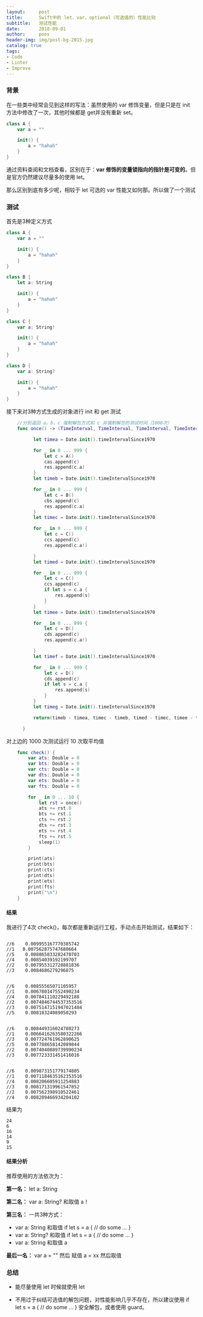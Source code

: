 ```yaml
---
layout:     post
title:      Swift中的 let，var，optional（可选值的）性能比较
subtitle:   测试性能
date:       2018-09-01
author:     poos
header-img: img/post-bg-2015.jpg
catalog: true
tags:
- Code
- Linter
- Improve
---
```



### 背景

在一些类中经常会见到这样的写法：虽然使用的 var 修饰变量，但是只是在 init 方法中修改了一次，其他时候都是 get并没有重新 set。

```swift
class A {
    var a = ""

    init() {
        a = "hahah"
    }
}
```

通过资料查阅和文档查看，区别在于：**var 修饰的变量锁指向的指针是可变的**。但是官方仍然建议尽量多的使用 let。

那么区别到底有多少呢，相较于 let 可选的 var 性能又如何那。所以做了一个测试

### 测试

首先是3种定义方式

```swift
class A {
    var a = ""

    init() {
        a = "hahah"
    }
}

class B {
    let a: String

    init() {
        a = "hahah"
    }
}

class C {
    var a: String!

    init() {
        a = "hahah"
    }
}

class D {
    var a: String?

    init() {
        a = "hahah"
    }
}

```

接下来对3种方式生成的对象进行 init 和 get 测试

```swift
    //分别返回 a，b，c 强制解包方式和 c 非强制解包的测试时间（1000次）
    func once() -> (TimeInterval, TimeInterval, TimeInterval, TimeInterval, TimeInterval, TimeInterval) {

          let timea = Date.init().timeIntervalSince1970

          for _ in 0 ... 999 {
              let c = A()
              cas.append(c)
              res.append(c.a)
          }
          let timeb = Date.init().timeIntervalSince1970

          for _ in 0 ... 999 {
              let c = B()
              cbs.append(c)
              res.append(c.a)
          }
          let timec = Date.init().timeIntervalSince1970

          for _ in 0 ... 999 {
              let c = C()
              ccs.append(c)
              res.append(c.a!)

          }
          let timed = Date.init().timeIntervalSince1970

          for _ in 0 ... 999 {
              let c = C()
              ccs.append(c)
              if let s = c.a {
                  res.append(s)
              }
          }
          let timee = Date.init().timeIntervalSince1970

          for _ in 0 ... 999 {
              let c = D()
              cds.append(c)
              res.append(c.a!)

          }
          let timef = Date.init().timeIntervalSince1970

          for _ in 0 ... 999 {
              let c = D()
              cds.append(c)
              if let s = c.a {
                  res.append(s)
              }
          }
          let timeg = Date.init().timeIntervalSince1970

          return(timeb - timea, timec - timeb, timed - timec, timee - timed, timef - timee, timeg - timef)

      }
```

对上边的 1000 次测试运行 10 次取平均值

```swift
    func check() {
        var ats: Double = 0
        var bts: Double = 0
        var cts: Double = 0
        var dts: Double = 0
        var ets: Double = 0
        var fts: Double = 0

        for _ in 0 ... 10 {
            let rst = once()
            ats += rst.0
            bts += rst.1
            cts += rst.2
            dts += rst.3
            ets += rst.4
            fts += rst.5
            sleep(1)
        }

        print(ats)
        print(bts)
        print(cts)
        print(dts)
        print(ets)
        print(fts)
        print("\n")
    }
```

#### 结果

我进行了4次 check()，每次都是重新运行工程，手动点击开始测试，结果如下：

```

//6    0.009955167770385742
//1   0.007562875747680664
//5    0.008865833282470703
//4    0.00854039192199707
//2    0.007955312728881836
//3    0.0084686279296875


//6    0.00855565071105957
//1    0.006780147552490234
//4    0.007841110229492188
//2    0.0074846744537353516
//3    0.0075147151947021484
//5    0.00818324089050293


//6    0.008449316024780273
//1    0.0066416263580322266
//3    0.007724761962890625
//5    0.007788658142089844
//2    0.0074040889739990234
//3    0.007723331451416016


//6    0.009873151779174805
//1    0.0071184635162353516
//4    0.008206605911254883
//3    0.008171319961547852
//2    0.007562398910522461
//4    0.008209466934204102

```

结果为

```
24
6
16
14
9
15
```

#### 结果分析

推荐使用的方法依次为：

**第一名：** let a: String

**第二名：** var a: String? 和取值 a！

**第三名：** 一共3种方式：

- var a: String 和取值  if let s = a { // do some ... }
- var a: String? 和取值  if let s = a { // do some ... }
- var a: String 和取值  a

**最后一名：** var a = "" 然后 赋值 a = xx 然后取值

### 总结

- 能尽量使用 let 时候就使用 let

- 不用过于纠结可选值的解包问题，对性能影响几乎不存在，所以建议使用 if let s = a { // do some ... } 安全解包，或者使用 guard。
